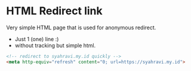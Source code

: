 # HTML Redirect link
Very simple HTML page that is used for anonymous redirect.

- Just 1 (one) line :)
- without tracking but simple html.
```html
<!-- redirect to syahravi.my.id quickly -->
<meta http-equiv="refresh" content="0; url=https://syahravi.my.id">
```
